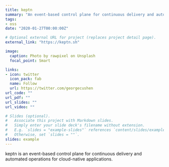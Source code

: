 ```yaml
---
title: keptn
summary: "An event-based control plane for continuous delivery and automated operations for cloud-native applications."
tags:
- oss
date: "2020-01-27T00:00:00Z"

# Optional external URL for project (replaces project detail page).
external_link: "https://keptn.sh"

image:
  caption: Photo by rawpixel on Unsplash
  focal_point: Smart

links:
- icon: twitter
  icon_pack: fab
  name: Follow
  url: https://twitter.com/georgecushen
url_code: ""
url_pdf: ""
url_slides: ""
url_video: ""

# Slides (optional).
#   Associate this project with Markdown slides.
#   Simply enter your slide deck's filename without extension.
#   E.g. `slides = "example-slides"` references `content/slides/example-slides.md`.
#   Otherwise, set `slides = ""`.
slides: example
---
```


keptn is an event-based control plane for continuous delivery and automated operations for cloud-native applications.